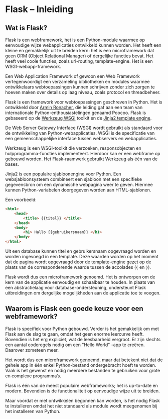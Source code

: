 # Flask – Inleiding

## Wat is Flask?

Flask is een webframework, het is een Python-module waarmee op eenvoudige wijze webapplicaties ontwikkeld kunnen worden. Het heeft een kleine en gemakkelijk uit te breiden kern: het is een microframework dat geen ORM (Object Relational Manager) of dergelijke functies bevat. Het heeft veel coole functies, zoals url-routing, template-engine. Het is een WSGI-webapp-framework.

Een Web Application Framework of gewoon een Web Framework vertegenwoordigt een verzameling bibliotheken en modules waarmee ontwikkelaars webtoepassingen kunnen schrijven zonder zich zorgen te hoeven maken over details op laag niveau, zoals protocol en threadbeheer.

Flask is een framework voor webtoepassingen geschreven in Python. Het is ontwikkeld door [Armin Ronacher](https://lucumr.pocoo.org/about/), die leiding gaf aan een team van internationale Python-enthousiastelingen genaamd Poocoo. Flask is gebaseerd op de [Werkzeug WSGI](https://palletsprojects.com/p/werkzeug/) toolkit en de [Jinja2 template engine](https://jinja.palletsprojects.com/en/2.11.x/).

De Web Server Gateway Interface (WSGI) wordt gebruikt als standaard voor de ontwikkeling van Python-webapplicaties. WSGI is de specificatie van een gemeenschappelijke interface tussen webservers en webapplicaties.

Werkzeug is een WSGI-toolkit die verzoeken, responsobjecten en hulpprogramma-functies implementeert. Hierdoor kan er een webframe op gebouwd worden. Het Flask-raamwerk gebruikt Werkzeug als één van de bases.

Jinja2 is een populaire sjabloonengine voor Python. Een websjabloonsysteem combineert een sjabloon met een specifieke gegevensbron om een dynamische webpagina weer te geven. Hiermee kunnen Python-variabelen doorgegeven worden aan HTML-sjablonen.

Een voorbeeld:

```html
<html>
    <head>
        <title> {{titel}} </title>
    </head>
    <body>
        <h1> Hallo {{gebruikersnaam}} </h1>
    </body>
</html>
```

Uit een database kunnen titel en gebruikersnaam opgevraagd worden en worden ingevoegd in een template. Deze waarden worden op het moment dat de pagina wordt opgevraagd door de template-engine gezet op de plaats van de corresponderende waarde tussen de accolades (`{` en `}`).

Flask wordt dus een microframework genoemd. Het is ontworpen om de kern van de applicatie eenvoudig en schaalbaar te houden. In plaats van een abstractielaag voor database-ondersteuning, ondersteunt Flask uitbreidingen om dergelijke mogelijkheden aan de applicatie toe te voegen.

## Waarom is Flask een goede keuze voor een webframework?

Flask is specifiek voor Python gebouwd. Verder is het gemakkelijk om met Flask aan de slag te gaan, omdat het geen enorme leercurve heeft. Bovendien is het erg expliciet, wat de leesbaarheid vergroot. Er zijn slechts een aantal coderegels nodig om een "Hello World" -app te creëren. Daarover zometeen meer.

Het wordt dus een microframework genoemd, maar dat betekent niet dat de gehele app in één enkel Python-bestand ondergebracht hoeft te worden. Vaak is het gewenst en nodig meerdere bestanden te gebruiken voor grote en complexe programma’s.

Flask is één van de meest populaire webframeworks; het is up-to-date en modern. Bovendien is de functionaliteit op eenvoudige wijze uit te breiden.

Maar voordat er met ontwikkelen begonnen kan worden, is het nodig Flask te installeren omdat het niet standaard als module wordt meegenomen bij het installeren van Python.

